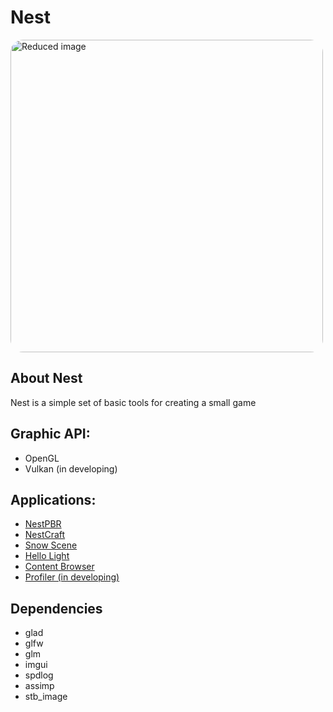 # Nest

<img src="Logo.png" width="500" alt="Reduced image" style="border-radius: 20px;">

## About Nest
Nest is a simple set of basic tools for creating a small game

## Graphic API:
* OpenGL
* Vulkan (in developing)

## Applications:
* [NestPBR](Examples/NestPBR/README.md)
* [NestCraft](Examples/NestCraft/README.md)
* [Snow Scene](Examples/SnowScene/README.md)
* [Hello Light](Examples/HelloLight/README.md)
* [Content Browser](Examples/ContentBrowser/README.md)
* [Profiler (in developing)](Examples/Profiler/README.md)


## Dependencies
- glad
- glfw
- glm
- imgui
- spdlog
- assimp
- stb_image